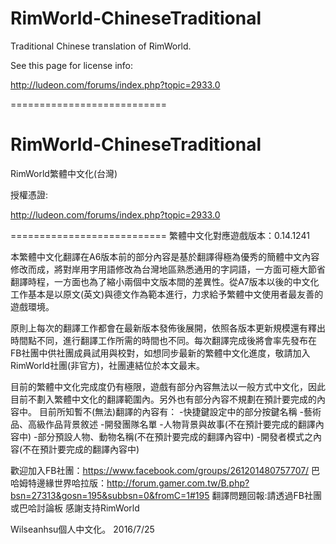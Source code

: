 RimWorld-ChineseTraditional
===========================

Traditional Chinese translation of RimWorld.

See this page for license info:

http://ludeon.com/forums/index.php?topic=2933.0

===========================

RimWorld-ChineseTraditional
===========================
RimWorld繁體中文化(台灣)

授權憑證:

http://ludeon.com/forums/index.php?topic=2933.0

===========================
繁體中文化對應遊戲版本：0.14.1241

本繁體中文化翻譯在A6版本前的部分內容是基於翻譯得極為優秀的簡體中文內容修改而成，將對岸用字用語修改為台灣地區熟悉通用的字詞語，一方面可極大節省翻譯時程，一方面也為了縮小兩個中文版本間的差異性。從A7版本以後的中文化工作基本是以原文(英文)與德文作為範本進行，力求給予繁體中文使用者最友善的遊戲環境。

原則上每次的翻譯工作都會在最新版本發佈後展開，依照各版本更新規模還有釋出時間點不同，進行翻譯工作所需的時間也不同。每次翻譯完成後將會率先發布在FB社團中供社團成員試用與校對，如想同步最新的繁體中文化進度，敬請加入RimWorld社團(非官方)，社團連結位於本文最末。

目前的繁體中文化完成度仍有極限，遊戲有部分內容無法以一般方式中文化，因此目前不劃入繁體中文化的翻譯範圍內。另外也有部分內容不規劃在預計要完成的內容中。
目前所知暫不(無法)翻譯的內容有：
-快捷鍵設定中的部分按鍵名稱
-藝術品、高級作品背景敘述
-開發團隊名單
-人物背景與故事(不在預計要完成的翻譯內容中)
-部分預設人物、動物名稱(不在預計要完成的翻譯內容中)
-開發者模式之內容(不在預計要完成的翻譯內容中)


歡迎加入FB社團：https://www.facebook.com/groups/261201480757707/
巴哈姆特邊緣世界哈拉版：http://forum.gamer.com.tw/B.php?bsn=27313&gosn=195&subbsn=0&fromC=1#195
翻譯問題回報:請透過FB社團或巴哈討論板
感謝支持RimWorld

Wilseanhsu個人中文化。 2016/7/25
